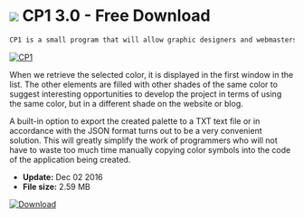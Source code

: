 # ![](https://cdn.softexe.net/static/icon/b/cp1-11277.png) CP1 3.0 - Free Download

```sh
CP1 is a small program that will allow graphic designers and webmasters to manage colors more easily. The application is a palette of colors, displaying hexadecimal (HEX) and RGB recordings of any color previously taken with a dropper. It also has a built-in memory of recent activities, thanks to which it is possible to quickly create a color palette that appears on a specific graphic by downloading the fragments one by one with the dropper and then checking all the palette that has been created.
```
[![CP1](https://gallery.dpcdn.pl/imgc/Tools/72708/g_-_420x350_1.5_-_x20161202204745_0.png)](https://softexe.net/win/development-it/development-tools/cp1:ppbgg.html)

When we retrieve the selected color, it is displayed in the first window in the list. The other elements are filled with other shades of the same color to suggest interesting opportunities to develop the project in terms of using the same color, but in a different shade on the website or blog.
 
 A built-in option to export the created palette to a TXT text file or in accordance with the JSON format turns out to be a very convenient solution. This will greatly simplify the work of programmers who will not have to waste too much time manually copying color symbols into the code of the application being created.


- **Update:** Dec 02 2016
- **File size:** 2.59 MB

[![Download](https://cdn.softexe.net/static/img/download.png)](https://softexe.net/win/development-it/development-tools/cp1:ppbgg.html)

